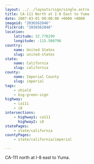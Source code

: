 ```yaml
---
layout: ../../layouts/sign/single.astro
title: CA-111 North at I-8 East to Yuma
date: 2007-03-01 00:00:00 +0000 +0000
imageid: "2036562846"
flickrid: "2036562846"
location:
    latitude: 32.770299
    longitude: -115.500796
country:
    name: United States
    slug: united-states
state:
    name: California
    slug: california
county:
    name: Imperial County
    slug: imperial
tags:
    - shield
    - big-green-sign
highway:
    - ca111
    - i8
intersections:
    - highway1: ca111
      highway2: i8
statePages:
    - state/california
countyPages:
    - state/california/imperial

---
```

CA-111 north at I-8 east to Yuma.